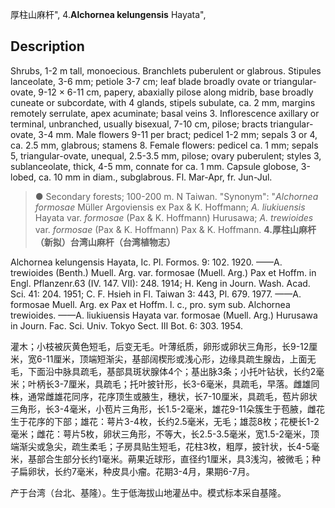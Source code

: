 厚柱山麻杆",
4.**Alchornea kelungensis** Hayata",

## Description
Shrubs, 1-2 m tall, monoecious. Branchlets puberulent or glabrous. Stipules lanceolate, 3-6 mm; petiole 3-7 cm; leaf blade broadly ovate or triangular-ovate, 9-12 × 6-11 cm, papery, abaxially pilose along midrib, base broadly cuneate or subcordate, with 4 glands, stipels subulate, ca. 2 mm, margins remotely serrulate, apex acuminate; basal veins 3. Inflorescence axillary or terminal, unbranched, usually bisexual, 7-10 cm, pilose; bracts triangular-ovate, 3-4 mm. Male flowers 9-11 per bract; pedicel 1-2 mm; sepals 3 or 4, ca. 2.5 mm, glabrous; stamens 8. Female flowers: pedicel ca. 1 mm; sepals 5, triangular-ovate, unequal, 2.5-3.5 mm, pilose; ovary puberulent; styles 3, sublanceolate, thick, 4-5 mm, connate for ca. 1 mm. Capsule globose, 3-lobed, ca. 10 mm in diam., subglabrous. Fl. Mar-Apr, fr. Jun-Jul.

> ● Secondary forests; 100-200 m. N Taiwan.
  "Synonym": "*Alchornea formosae* Müller Argoviensis ex Pax &amp; K. Hoffmann; *A. liukiuensis* Hayata var. *formosae* (Pax &amp; K. Hoffmann) Hurusawa; *A. trewioides* var. *formosae* (Pax &amp; K. Hoffmann) Pax &amp; K. Hoffmann.
**4.厚柱山麻杆（新拟）台湾山麻杆（台湾植物志）**

Alchornea kelungensis Hayata, Ic. Pl. Formos. 9: 102. 1920. ——A. trewioides (Benth.) Muell. Arg. var. formosae (Muell. Arg.) Pax et Hoffm. in Engl. Pflanzenr.63 (IV. 147. VII): 248. 1914; H. Keng in Journ. Wash. Acad. Sci. 41: 204. 1951; C. F. Hsieh in Fl. Taiwan 3: 443, Pl. 679. 1977. ——A. formosae Muell. Arg. ex Pax et Hoffm. l. c., pro. sym sub. Alchornea trewioides. ——A. liukiuensis Hayata var. formosae (Muell. Arg.) Hurusawa in Journ. Fac. Sci. Univ. Tokyo Sect. Ⅲ Bot. 6: 303. 1954.

灌木；小枝被灰黄色短毛，后变无毛。叶薄纸质，卵形或卵状三角形，长9-12厘米，宽6-11厘米，顶端短渐尖，基部阔楔形或浅心形，边缘具疏生腺齿，上面无毛，下面沿中脉具疏毛，基部具斑状腺体4个；基出脉3条；小托叶钻状，长约2毫米；叶柄长3-7厘米，具疏毛；托叶披针形，长3-6毫米，具疏毛，早落。雌雄同株，通常雌雄花同序，花序顶生或腋生，穗状，长7-10厘米，具疏毛，苞片卵状三角形，长3-4毫米，小苞片三角形，长1.5-2毫米，雄花9-11朵簇生于苞腋，雌花生于花序的下部；雄花：萼片3-4枚，长约2.5毫米，无毛；雄蕊8枚；花梗长1-2毫米；雌花：萼片5枚，卵状三角形，不等大，长2.5-3.5毫米，宽1.5-2毫米，顶端渐尖或急尖，疏生柔毛；子房具贴生短毛，花柱3枚，粗厚，披针状，长4-5毫米，基部合生部分长约1毫米。蒴果近球形，直径约1厘米，具3浅沟，被微毛；种子扁卵状，长约7毫米，种皮具小瘤。花期3-4月，果期6-7月。

产于台湾（台北、基隆）。生于低海拔山地灌丛中。模式标本采自基隆。
